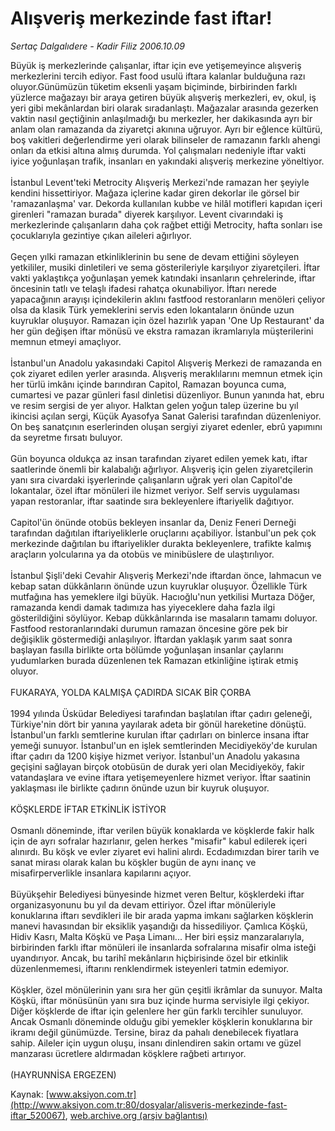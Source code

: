 # Alışveriş merkezinde fast iftar!

*Sertaç Dalgalıdere - Kadir Filiz 2006.10.09*

<div class="pNewsDetailMainContent ctx_content" itemprop="articleBody">
 Büyük iş merkezlerinde çalışanlar, iftar için eve yetişemeyince alışveriş merkezlerini tercih ediyor. Fast food usulü iftara kalanlar bulduğuna razı oluyor.Günümüzün tüketim eksenli yaşam biçiminde, birbirinden farklı yüzlerce mağazayı bir araya getiren büyük alışveriş merkezleri, ev, okul, iş yeri gibi mekânlardan biri olarak sıradanlaştı. Mağazalar arasında gezerken vaktin nasıl geçtiğinin anlaşılmadığı bu merkezler, her dakikasında ayrı bir anlam olan ramazanda da ziyaretçi akınına uğruyor. Ayrı bir eğlence kültürü, boş vakitleri değerlendirme yeri olarak bilinseler de ramazanın farklı ahengi onları da etkisi altına almış durumda. Yol çalışmaları nedeniyle iftar vakti iyice yoğunlaşan trafik, insanları en yakındaki alışveriş merkezine yöneltiyor.
 <br/>
 <br/>
 İstanbul Levent'teki Metrocity Alışveriş Merkezi'nde ramazan her şeyiyle kendini hissettiriyor. Mağaza içlerine kadar giren dekorlar ile görsel bir 'ramazanlaşma' var. Dekorda kullanılan kubbe ve hilâl motifleri kapıdan içeri girenleri "ramazan burada" diyerek karşılıyor. Levent civarındaki iş merkezlerinde çalışanların daha çok rağbet ettiği Metrocity,  hafta sonları ise çocuklarıyla gezintiye çıkan aileleri ağırlıyor.
 <br/>
 <br/>
 Geçen yılki ramazan etkinliklerinin bu sene de devam ettiğini söyleyen yetkililer, musiki dinletileri ve sema gösterileriyle karşılıyor ziyaretçileri. İftar vakti yaklaştıkça yoğunlaşan yemek katındaki insanların çehrelerinde, iftar öncesinin tatlı ve telaşlı ifadesi rahatça okunabiliyor. İftarı nerede yapacağının arayışı içindekilerin aklını fastfood restoranların menöleri çeliyor olsa da klasik Türk yemeklerini servis eden lokantaların önünde uzun kuyruklar oluşuyor. Ramazan için özel hazırlık yapan 'One Up Restaurant' da her gün değişen iftar mönüsü ve ekstra ramazan ikramlarıyla müşterilerini memnun etmeyi amaçlıyor.
 <br/>
 <br/>
 İstanbul'un Anadolu yakasındaki Capitol Alışveriş Merkezi de ramazanda en çok ziyaret edilen yerler arasında. Alışveriş meraklılarını memnun etmek için her türlü imkânı içinde barındıran Capitol, Ramazan boyunca cuma, cumartesi ve pazar günleri fasıl dinletisi düzenliyor. Bunun yanında hat, ebru ve resim sergisi de yer alıyor. Halktan gelen yoğun talep üzerine bu yıl ikincisi açılan sergi, Küçük Ayasofya Sanat Galerisi tarafından düzenleniyor. On beş sanatçının eserlerinden oluşan sergiyi ziyaret edenler, ebrû yapımını da seyretme fırsatı buluyor.
 <br/>
 <br/>
 Gün boyunca oldukça az insan tarafından ziyaret edilen yemek katı, iftar saatlerinde önemli bir kalabalığı ağırlıyor. Alışveriş için gelen ziyaretçilerin yanı sıra civardaki işyerlerinde çalışanların uğrak yeri olan Capitol'de lokantalar, özel iftar mönüleri ile hizmet veriyor. Self servis uygulaması yapan restoranlar, iftar saatinde sıra bekleyenlere iftariyelik dağıtıyor.
 <br/>
 <br/>
 Capitol'ün önünde otobüs bekleyen insanlar da, Deniz Feneri Derneği tarafından dağıtılan iftariyeliklerle oruçlarını açabiliyor. İstanbul'un pek çok merkezinde dağıtılan bu iftariyelikler durakta bekleyenlere, trafikte kalmış araçların yolcularına ya da otobüs ve minibüslere de ulaştırılıyor.
 <br/>
 <br/>
 İstanbul Şişli'deki Cevahir Alışveriş Merkezi'nde iftardan önce, lahmacun ve kebap satan dükkânların önünde uzun kuyruklar oluşuyor. Özellikle Türk mutfağına has yemeklere ilgi büyük. Hacıoğlu'nun yetkilisi Murtaza Döğer, ramazanda kendi damak tadımıza has yiyeceklere daha fazla ilgi gösterildiğini söylüyor. Kebap dükkânlarında ise masaların tamamı doluyor. Fastfood restoranlarındaki durumun ramazan öncesine göre pek bir değişiklik göstermediği anlaşılıyor. İftardan yaklaşık yarım saat sonra başlayan fasılla birlikte orta bölümde yoğunlaşan insanlar çaylarını yudumlarken burada düzenlenen tek Ramazan etkinliğine iştirak etmiş oluyor.
 <br/>
 <br/>
 FUKARAYA, YOLDA KALMIŞA ÇADIRDA SICAK BİR ÇORBA
 <br/>
 <br/>
 1994 yılında Üsküdar Belediyesi tarafından başlatılan iftar çadırı geleneği, Türkiye'nin dört bir yanına yayılarak adeta bir gönül hareketine dönüştü. İstanbul'un farklı semtlerine kurulan iftar çadırları on binlerce insana iftar yemeği sunuyor. İstanbul'un en işlek semtlerinden Mecidiyeköy'de kurulan iftar çadırı da 1200 kişiye hizmet veriyor. İstanbul'un Anadolu yakasına geçişini sağlayan birçok otobüsün de durak yeri olan Mecidiyeköy, fakir vatandaşlara ve evine iftara yetişemeyenlere hizmet veriyor. İftar saatinin yaklaşması ile birlikte çadırın önünde uzun bir kuyruk oluşuyor.
 <br/>
 <br/>
 KÖŞKLERDE İFTAR ETKİNLİK İSTİYOR
 <br/>
 <br/>
 Osmanlı döneminde, iftar verilen büyük konaklarda ve köşklerde fakir halk için de ayrı sofralar hazırlanır, gelen herkes "misafir" kabul edilerek içeri alınırdı. Bu köşk ve evler ziyaret evi halini alırdı. Ecdadımızdan birer tarih ve sanat mirası olarak kalan bu köşkler bugün de aynı inanç ve misafirperverlikle insanlara kapılarını açıyor.
 <br/>
 <br/>
 Büyükşehir Belediyesi bünyesinde hizmet veren Beltur, köşklerdeki iftar organizasyonunu bu yıl da devam ettiriyor. Özel iftar mönüleriyle konuklarına iftarı sevdikleri ile bir arada yapma imkanı sağlarken köşklerin manevi havasından bir eksiklik yaşandığı da hissediliyor. Çamlıca Köşkü, Hidiv Kasrı, Malta Köşkü ve Paşa Limanı... Her biri eşsiz manzaralarıyla, birbirinden farklı iftar mönüleri ile insanlarda sofralarına misafir olma isteği uyandırıyor. Ancak, bu tarihî mekânların hiçbirisinde özel bir etkinlik düzenlenmemesi, iftarını renklendirmek isteyenleri tatmin edemiyor.
 <br/>
 <br/>
 Köşkler, özel mönülerinin yanı sıra her gün çeşitli ikrâmlar da sunuyor. Malta Köşkü, iftar mönüsünün yanı sıra buz içinde hurma servisiyle ilgi çekiyor. Diğer köşklerde de iftar için gelenlere her gün farklı tercihler sunuluyor. Ancak Osmanlı döneminde olduğu gibi yemekler köşklerin konuklarına bir ikramı değil günümüzde. Tersine, biraz da pahalı denebilecek fiyatlara sahip. Aileler için uygun oluşu, insanı dinlendiren sakin ortamı ve güzel manzarası ücretlere aldırmadan köşklere rağbeti artırıyor.
 <br/>
 <br/>
 (HAYRUNNİSA ERGEZEN)
 <br/>
</div>


Kaynak: [www.aksiyon.com.tr](http://www.aksiyon.com.tr:80/dosyalar/alisveris-merkezinde-fast-iftar_520067), [web.archive.org (arşiv bağlantısı)](http://web.archive.org/web/20151025091614/http://www.aksiyon.com.tr:80/dosyalar/alisveris-merkezinde-fast-iftar_520067)
